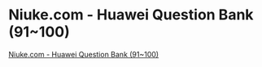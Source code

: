 # Niuke.com - Huawei Question Bank (91~100)
[Niuke.com - Huawei Question Bank (91~100)](https://aiwithcloud.com/2022/09/16/niuke-com___huawei_question_bank_91100/)
